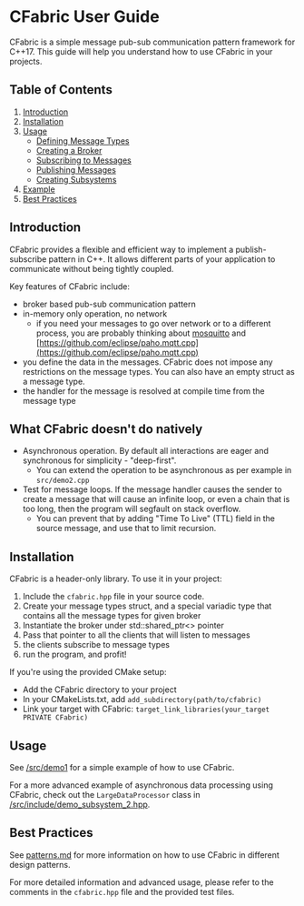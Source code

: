 # CFabric User Guide

CFabric is a simple message pub-sub communication pattern framework for C++17. This guide will help you understand how to use CFabric in your projects.

## Table of Contents
1. [Introduction](#introduction)
2. [Installation](#installation)
3. [Usage](#usage)
   - [Defining Message Types](#defining-message-types)
   - [Creating a Broker](#creating-a-broker)
   - [Subscribing to Messages](#subscribing-to-messages)
   - [Publishing Messages](#publishing-messages)
   - [Creating Subsystems](#creating-subsystems)
4. [Example](#example)
5. [Best Practices](#best-practices)

## Introduction

CFabric provides a flexible and efficient way to implement a publish-subscribe pattern in C++. It allows different parts of your application to communicate without being tightly coupled.

Key features of CFabric include:
- broker based pub-sub communication pattern
- in-memory only operation, no network
    - if you need your messages to go over network or to a different process, you are probably thinking about [mosquitto](https://mosquitto.org/documentation/) and [https://github.com/eclipse/paho.mqtt.cpp](https://github.com/eclipse/paho.mqtt.cpp)
- you define the data in the messages. CFabric does not impose any restrictions on the message types. You can also have an empty struct as a message type.
- the handler for the message is resolved at compile time from the message type

## What CFabric doesn't do natively

- Asynchronous operation. By default all interactions are eager and synchronous for simplicity - "deep-first".
    - You can extend the operation to be asynchronous as per example in `src/demo2.cpp`
- Test for message loops. If the message handler causes the sender to create a message that will cause an infinite loop, or even a chain that is too long, then the program will segfault on stack overflow.
   - You can prevent that by adding "Time To Live" (TTL) field in the source message, and use that to limit recursion.

## Installation

CFabric is a header-only library. To use it in your project:

1. Include the `cfabric.hpp` file in your source code.
2. Create your message types struct, and a special variadic type that contains all the message types for given broker
3. Instantiate the broker under std::shared_ptr<> pointer
4. Pass that pointer to all the clients that will listen to messages
5. the clients subscribe to message types
6. run the program, and profit!


If you're using the provided CMake setup:
   - Add the CFabric directory to your project
   - In your CMakeLists.txt, add `add_subdirectory(path/to/cfabric)`
   - Link your target with CFabric: `target_link_libraries(your_target PRIVATE CFabric)`

## Usage

See [/src/demo1](src/demo1.cpp) for a simple example of how to use CFabric.

For a more advanced example of asynchronous data processing using CFabric, check out the `LargeDataProcessor` class in [/src/include/demo_subsystem_2.hpp](src/include/demo_subsystem_2.hpp).

## Best Practices

See [patterns.md](patterns.md) for more information on how to use CFabric in different design patterns.

For more detailed information and advanced usage, please refer to the comments in the `cfabric.hpp` file and the provided test files.
